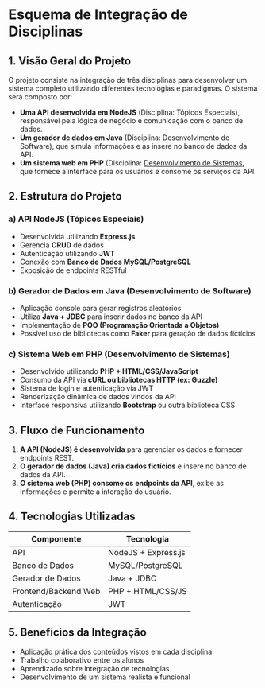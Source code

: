 # Esquema de Integração de Disciplinas

## 1. Visão Geral do Projeto
O projeto consiste na integração de três disciplinas para desenvolver um sistema completo utilizando diferentes tecnologias e paradigmas. O sistema será composto por:
- **Uma API desenvolvida em NodeJS** (Disciplina: Tópicos Especiais), responsável pela lógica de negócio e comunicação com o banco de dados.
- **Um gerador de dados em Java** (Disciplina: Desenvolvimento de Software), que simula informações e as insere no banco de dados da API.
- **Um sistema web em PHP** (Disciplina: [Desenvolvimento de Sistemas](./Des_Sistemas_PHP.md), que fornece a interface para os usuários e consome os serviços da API.

## 2. Estrutura do Projeto
### a) API NodeJS (Tópicos Especiais)
- Desenvolvida utilizando **Express.js**
- Gerencia **CRUD** de dados
- Autenticação utilizando **JWT**
- Conexão com **Banco de Dados MySQL/PostgreSQL**
- Exposição de endpoints RESTful

### b) Gerador de Dados em Java (Desenvolvimento de Software)
- Aplicação console para gerar registros aleatórios
- Utiliza **Java + JDBC** para inserir dados no banco da API
- Implementação de **POO (Programação Orientada a Objetos)**
- Possível uso de bibliotecas como **Faker** para geração de dados fictícios

### c) Sistema Web em PHP (Desenvolvimento de Sistemas)
- Desenvolvido utilizando **PHP + HTML/CSS/JavaScript**
- Consumo da API via **cURL ou bibliotecas HTTP (ex: Guzzle)**
- Sistema de login e autenticação via JWT
- Renderização dinâmica de dados vindos da API
- Interface responsiva utilizando **Bootstrap** ou outra biblioteca CSS

## 3. Fluxo de Funcionamento
1. **A API (NodeJS) é desenvolvida** para gerenciar os dados e fornecer endpoints REST.
2. **O gerador de dados (Java) cria dados fictícios** e insere no banco de dados da API.
3. **O sistema web (PHP) consome os endpoints da API**, exibe as informações e permite a interação do usuário.

## 4. Tecnologias Utilizadas
| **Componente**       | **Tecnologia**      |
|----------------------|---------------------|
| API                  | NodeJS + Express.js |
| Banco de Dados       | MySQL/PostgreSQL    |
| Gerador de Dados     | Java + JDBC         |
| Frontend/Backend Web | PHP + HTML/CSS/JS   |
| Autenticação         | JWT                 |

## 5. Benefícios da Integração
- Aplicação prática dos conteúdos vistos em cada disciplina
- Trabalho colaborativo entre os alunos
- Aprendizado sobre integração de tecnologias
- Desenvolvimento de um sistema realista e funcional

